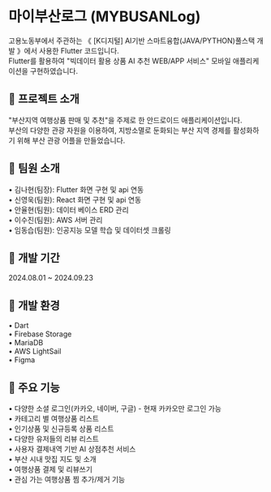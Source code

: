 # 마이부산로그 (MYBUSANLog)
  
고용노동부에서 주관하는 《 [K디지털] AI기반 스마트융합(JAVA/PYTHON)풀스택 개발 》에서 사용한 Flutter 코드입니다.  
Flutter를 활용하여 "빅데이터 활용 상품 AI 추천 WEB/APP 서비스" 모바일 애플리케이션을 구현하였습니다.
  
## :book: 프로젝트 소개

"부산지역 여행상품 판매 및 추천"을 주제로 한 안드로이드 애플리케이션입니다.  
부산의 다양한 관광 자원을 이용하여, 지방소멸로 둔화되는 부산 지역 경제를 활성화하기 위해 부산 관광 어플을 만들었습니다.  
  
## :two_men_holding_hands: 팀원 소개
  
• 김나현(팀장): Flutter 화면 구현 및 api 연동  
• 신영욱(팀원): React 화면 구현 및 api 연동  
• 안율현(팀원): 데이터 베이스 ERD 관리  
• 이수진(팀원): AWS 서버 관리  
• 임동습(팀원): 인공지능 모델 학습 및 데이터셋 크롤링  
  
## :calendar: 개발 기간  
  
2024.08.01 ~ 2024.09.23  
  
## :wrench: 개발 환경  
  
• Dart  
• Firebase Storage  
• MariaDB  
• AWS LightSail  
• Figma  
  
## :pushpin: 주요 기능  
  
• 다양한 소셜 로그인(카카오, 네이버, 구글) - 현재 카카오만 로그인 가능  
• 카테고리 별 여행상품 리스트  
• 인기상품 및 신규등록 상품 리스트  
• 다양한 유저들의 리뷰 리스트  
• 사용자 결제내역 기반 AI 상점추천 서비스  
• 부산 시내 맛집 지도 및 소개  
• 여행상품 결제 및 리뷰쓰기  
• 관심 가는 여행상품 찜 추가/제거 기능  
